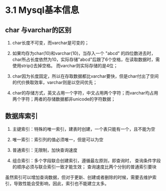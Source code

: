 3.1 Mysql基本信息
=================

## char 与varchar的区别

1. char长度不可变，而varchar是可变的；

2. 如果均存为char(10)和varchar(10)，当存入一个 "abcd" 的四位数进去时，
char所占长度依然为10，实际存储"abcd"后跟了6个空格，在读取数据时，需使用strip()去掉空格。
而varchar则实际存储的是4位；

3. char因为长度固定，所以在存取数据都比varchar要快，但是char付出了空间的代价换取效率，varchar则是以空间优先；

4. char的存储方式，英文占用一个字符，中文占用两个字符；而varchar均占用两个字符；两者的存储数据都非unicode的字符数据；

## 数据库索引

1. 主键索引：特殊的唯一索引，建表时创建，一个表只能有一个，且不能为空

2. 唯一索引：索引列的值必须唯一，但是可以为空

3. 普通索引：无限制，加快查询速度

4. 组合索引：多个字段联合创建索引，遵循最左原则，即查询时，
查询条件字段的顺序必须与联合索引一致才能生效；
查询速度比两个分别的普通索引要块

虽然索引可以增加查询数据，但对于更新、创建或者删除的时候，需要去维护索引，导致性能会受影响，因此，索引也不能建立太多。

